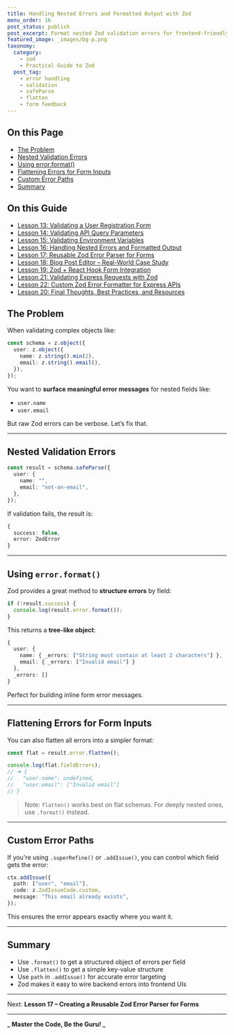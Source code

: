 ```yaml
---
title: Handling Nested Errors and Formatted Output with Zod
menu_order: 16
post_status: publish
post_excerpt: Format nested Zod validation errors for frontend-friendly feedback.
featured_image: _images/bg-p.png
taxonomy:
  category:
    - zod
    - Practical Guide to Zod
  post_tag:
    - error handling
    - validation
    - safeParse
    - flatten
    - form feedback
---
```


<div class="toc" markdown="1">

<div class="otp" markdown="1">

## On this Page

- [The Problem](#the-problem)
- [Nested Validation Errors](#nested-validation-errors)
- [Using error.format()](#using-errorformat)
- [Flattening Errors for Form Inputs](#flattening-errors-for-form-inputs)
- [Custom Error Paths](#custom-error-paths)
- [Summary](#summary)

</div>

<div class="otg" markdown="1">

## On this Guide

- [Lesson 13: Validating a User Registration Form](./lesson-13-validating-a-user-registration-form)
- [Lesson 14: Validating API Query Parameters](./lesson14-validating-api-query-parameters)
- [Lesson 15: Validating Environment Variables](./lesson-15-validating-environment-variables)
- [Lesson 16: Handling Nested Errors and Formatted Output](./lesson-16-handling-nested-errors-and-formatted-output)
- [Lesson 17: Reusable Zod Error Parser for Forms](./lesson-17-reusable-zod-error-parser-for-forms)
- [Lesson 18: Blog Post Editor – Real-World Case Study](./lesson-18-blog-post-editor-real-world-case)
- [Lesson 19: Zod + React Hook Form Integration](./lesson-19-zod-react-hook-form-integration)
- [Lesson 21: Validating Express Requests with Zod](./lesson20-validating-express-requests-with-zod)
- [Lesson 22: Custom Zod Error Formatter for Express APIs](./lesson-21-custom-zod-error-formatter-for-express)
- [Lesson 20: Final Thoughts, Best Practices, and Resources](./lesson-22-final-thoughts-best-practices-and-resources)

</div>

</div>

<div class="guru-main" markdown="1">

## The Problem

When validating complex objects like:

```ts
const schema = z.object({
  user: z.object({
    name: z.string().min(2),
    email: z.string().email(),
  }),
});
```

You want to **surface meaningful error messages** for nested fields like:

- `user.name`
- `user.email`

But raw Zod errors can be verbose. Let’s fix that.

---

## Nested Validation Errors

```ts
const result = schema.safeParse({
  user: {
    name: "",
    email: "not-an-email",
  },
});
```

If validation fails, the result is:

```ts
{
  success: false,
  error: ZodError
}
```

---

## Using `error.format()`

Zod provides a great method to **structure errors** by field:

```ts
if (!result.success) {
  console.log(result.error.format());
}
```

This returns a **tree-like object**:

```ts
{
  user: {
    name: { _errors: ["String must contain at least 2 characters"] },
    email: { _errors: ["Invalid email"] }
  },
  _errors: []
}
```

Perfect for building inline form error messages.

---

## Flattening Errors for Form Inputs

You can also flatten all errors into a simpler format:

```ts
const flat = result.error.flatten();

console.log(flat.fieldErrors);
// ➜ {
//   "user.name": undefined,
//   "user.email": ["Invalid email"]
// }
```

> Note: `flatten()` works best on flat schemas. For deeply nested ones, use `.format()` instead.

---

## Custom Error Paths

If you're using `.superRefine()` or `.addIssue()`, you can control which field gets the error:

```ts
ctx.addIssue({
  path: ["user", "email"],
  code: z.ZodIssueCode.custom,
  message: "This email already exists",
});
```

This ensures the error appears exactly where you want it.

---

## Summary

- Use `.format()` to get a structured object of errors per field
- Use `.flatten()` to get a simple key-value structure
- Use `path` in `.addIssue()` for accurate error targeting
- Zod makes it easy to wire backend errors into frontend UIs

---

Next: **Lesson 17 – Creating a Reusable Zod Error Parser for Forms**

---

**_ Master the Code, Be the Guru! _**

</div>
